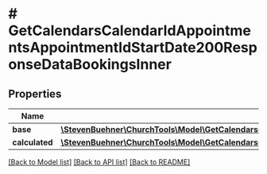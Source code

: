 # # GetCalendarsCalendarIdAppointmentsAppointmentIdStartDate200ResponseDataBookingsInner

## Properties

Name | Type | Description | Notes
------------ | ------------- | ------------- | -------------
**base** | [**\StevenBuehner\ChurchTools\Model\GetCalendarsCalendarIdAppointmentsAppointmentIdStartDate200ResponseDataBookingsInnerBase**](GetCalendarsCalendarIdAppointmentsAppointmentIdStartDate200ResponseDataBookingsInnerBase.md) |  | [optional]
**calculated** | [**\StevenBuehner\ChurchTools\Model\GetCalendarsCalendarIdAppointmentsAppointmentIdStartDate200ResponseDataAppointmentCalculated**](GetCalendarsCalendarIdAppointmentsAppointmentIdStartDate200ResponseDataAppointmentCalculated.md) |  | [optional]

[[Back to Model list]](../../README.md#models) [[Back to API list]](../../README.md#endpoints) [[Back to README]](../../README.md)
